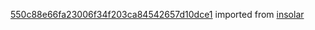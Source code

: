 [550c88e66fa23006f34f203ca84542657d10dce1](https://github.com/insolar/insolar/commit/550c88e66fa23006f34f203ca84542657d10dce1) imported from [insolar](https://github.com/insolar/insolar)
